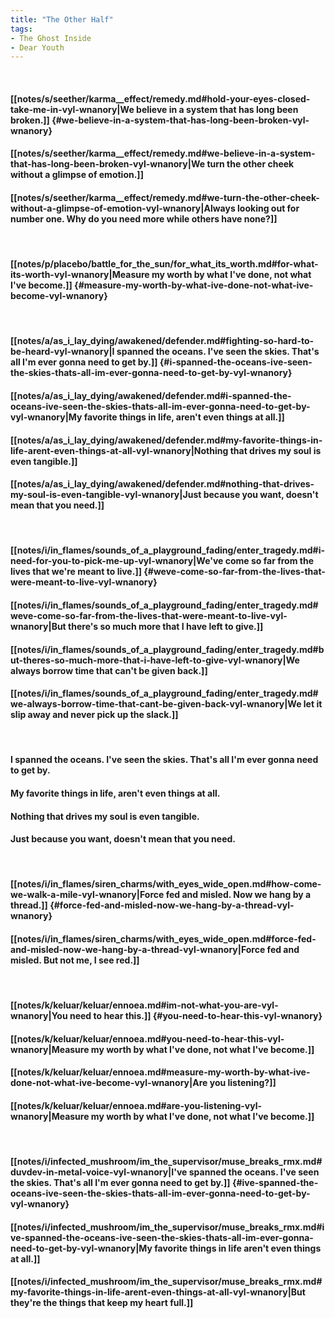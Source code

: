 ```yaml
---
title: "The Other Half"
tags:
- The Ghost Inside
- Dear Youth
---
```

&nbsp;
#### [[notes/s/seether/karma__effect/remedy.md#hold-your-eyes-closed-take-me-in-vyl-wnanory|We believe in a system that has long been broken.]] {#we-believe-in-a-system-that-has-long-been-broken-vyl-wnanory}
#### [[notes/s/seether/karma__effect/remedy.md#we-believe-in-a-system-that-has-long-been-broken-vyl-wnanory|We turn the other cheek without a glimpse of emotion.]]
#### [[notes/s/seether/karma__effect/remedy.md#we-turn-the-other-cheek-without-a-glimpse-of-emotion-vyl-wnanory|Always looking out for number one. Why do you need more while others have none?]]
&nbsp;
#### [[notes/p/placebo/battle_for_the_sun/for_what_its_worth.md#for-what-its-worth-vyl-wnanory|Measure my worth by what I've done, not what I've become.]] {#measure-my-worth-by-what-ive-done-not-what-ive-become-vyl-wnanory}
&nbsp;
#### [[notes/a/as_i_lay_dying/awakened/defender.md#fighting-so-hard-to-be-heard-vyl-wnanory|I spanned the oceans. I've seen the skies. That's all I'm ever gonna need to get by.]] {#i-spanned-the-oceans-ive-seen-the-skies-thats-all-im-ever-gonna-need-to-get-by-vyl-wnanory}
#### [[notes/a/as_i_lay_dying/awakened/defender.md#i-spanned-the-oceans-ive-seen-the-skies-thats-all-im-ever-gonna-need-to-get-by-vyl-wnanory|My favorite things in life, aren't even things at all.]]
#### [[notes/a/as_i_lay_dying/awakened/defender.md#my-favorite-things-in-life-arent-even-things-at-all-vyl-wnanory|Nothing that drives my soul is even tangible.]]
#### [[notes/a/as_i_lay_dying/awakened/defender.md#nothing-that-drives-my-soul-is-even-tangible-vyl-wnanory|Just because you want, doesn't mean that you need.]]
&nbsp;
#### [[notes/i/in_flames/sounds_of_a_playground_fading/enter_tragedy.md#i-need-for-you-to-pick-me-up-vyl-wnanory|We've come so far from the lives that we're meant to live.]] {#weve-come-so-far-from-the-lives-that-were-meant-to-live-vyl-wnanory}
#### [[notes/i/in_flames/sounds_of_a_playground_fading/enter_tragedy.md#weve-come-so-far-from-the-lives-that-were-meant-to-live-vyl-wnanory|But there's so much more that I have left to give.]]
#### [[notes/i/in_flames/sounds_of_a_playground_fading/enter_tragedy.md#but-theres-so-much-more-that-i-have-left-to-give-vyl-wnanory|We always borrow time that can't be given back.]]
#### [[notes/i/in_flames/sounds_of_a_playground_fading/enter_tragedy.md#we-always-borrow-time-that-cant-be-given-back-vyl-wnanory|We let it slip away and never pick up the slack.]]
&nbsp;
#### I spanned the oceans. I've seen the skies. That's all I'm ever gonna need to get by.
#### My favorite things in life, aren't even things at all.
#### Nothing that drives my soul is even tangible.
#### Just because you want, doesn't mean that you need.
&nbsp;
#### [[notes/i/in_flames/siren_charms/with_eyes_wide_open.md#how-come-we-walk-a-mile-vyl-wnanory|Force fed and misled. Now we hang by a thread.]] {#force-fed-and-misled-now-we-hang-by-a-thread-vyl-wnanory}
#### [[notes/i/in_flames/siren_charms/with_eyes_wide_open.md#force-fed-and-misled-now-we-hang-by-a-thread-vyl-wnanory|Force fed and misled. But not me, I see red.]]
&nbsp;
#### [[notes/k/keluar/keluar/ennoea.md#im-not-what-you-are-vyl-wnanory|You need to hear this.]] {#you-need-to-hear-this-vyl-wnanory}
#### [[notes/k/keluar/keluar/ennoea.md#you-need-to-hear-this-vyl-wnanory|Measure my worth by what I've done, not what I've become.]]
#### [[notes/k/keluar/keluar/ennoea.md#measure-my-worth-by-what-ive-done-not-what-ive-become-vyl-wnanory|Are you listening?]]
#### [[notes/k/keluar/keluar/ennoea.md#are-you-listening-vyl-wnanory|Measure my worth by what I've done, not what I've become.]]
&nbsp;
#### [[notes/i/infected_mushroom/im_the_supervisor/muse_breaks_rmx.md#duvdev-in-metal-voice-vyl-wnanory|I've spanned the oceans. I've seen the skies. That's all I'm ever gonna need to get by.]] {#ive-spanned-the-oceans-ive-seen-the-skies-thats-all-im-ever-gonna-need-to-get-by-vyl-wnanory}
#### [[notes/i/infected_mushroom/im_the_supervisor/muse_breaks_rmx.md#ive-spanned-the-oceans-ive-seen-the-skies-thats-all-im-ever-gonna-need-to-get-by-vyl-wnanory|My favorite things in life aren't even things at all.]]
#### [[notes/i/infected_mushroom/im_the_supervisor/muse_breaks_rmx.md#my-favorite-things-in-life-arent-even-things-at-all-vyl-wnanory|But they're the things that keep my heart full.]]
